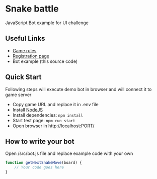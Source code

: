 # Snake battle
JavaScript Bot example for UI challenge

## Useful Links
 * [Game rules](http://codenjoy.com/codenjoy-contest/resources/help/snakebattle.html)
 * [Registration page](http://codenjoy.com/codenjoy-contest/register)
 * Bot example (this source code)

## Quick Start
Following steps will execute demo bot in browser and will connect it to game server
  * Copy game URL and replace it in .env file
  * Install [NodeJS](https://nodejs.org/en/)
  * Install dependencies: `npm install`
  * Start test page: `npm run start`
  * Open browser in http://localhost:PORT/

## How to write your bot
Open /src/bot.js file and replace example code with your own
```javascript
function getNextSnakeMove(board) {
    // Your code goes here
}
```
